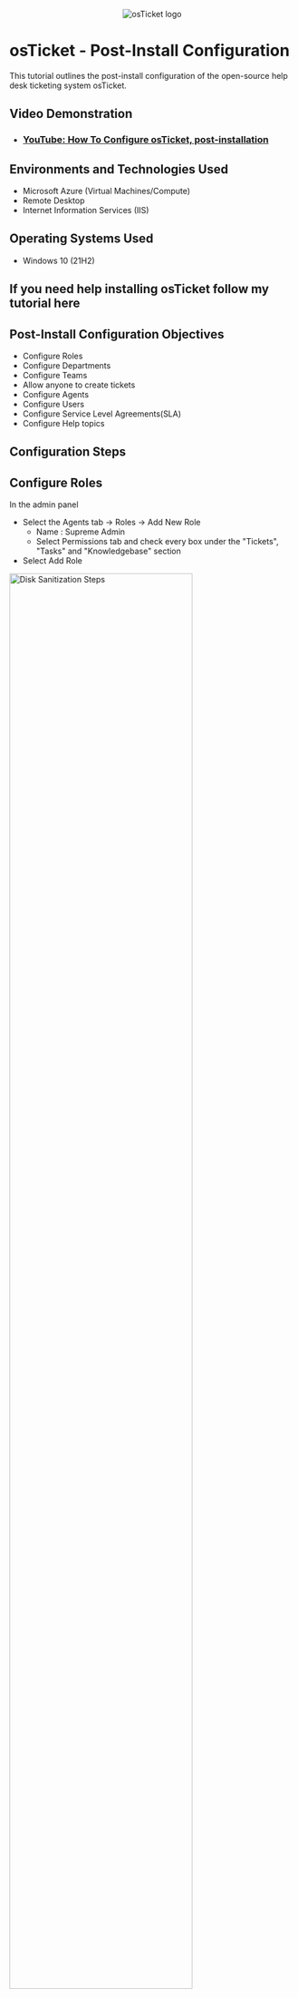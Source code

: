 <p align="center">
<img src="https://i.imgur.com/Clzj7Xs.png" alt="osTicket logo"/>
</p>

<h1>osTicket - Post-Install Configuration</h1>
This tutorial outlines the post-install configuration of the open-source help desk ticketing system osTicket.<br />


<h2>Video Demonstration</h2>

- ### [YouTube: How To Configure osTicket, post-installation](https://www.youtube.com)

<h2>Environments and Technologies Used</h2>

- Microsoft Azure (Virtual Machines/Compute)
- Remote Desktop
- Internet Information Services (IIS)

<h2>Operating Systems Used </h2>

- Windows 10</b> (21H2)

<h2>If you need help installing osTicket follow my tutorial here</h2>

<h2>Post-Install Configuration Objectives</h2>

- Configure Roles
- Configure Departments
- Configure Teams
- Allow anyone to create tickets
- Configure Agents
- Configure Users
- Configure Service Level Agreements(SLA)
- Configure Help topics

<h2>Configuration Steps</h2>

<h2>Configure Roles</h2>

In the admin panel
- Select the Agents tab -> Roles -> Add New Role
	- Name : Supreme Admin
	- Select Permissions tab and check every box under the "Tickets", "Tasks" and "Knowledgebase" section
- Select Add Role
<p>
<img src="https://i.imgur.com/Dy6uQiW.png" height="80%" width="80%" alt="Disk Sanitization Steps"/>
</p>
<p>
<h2>Configure Departments</h2>

- In the admin panel
- Select the Agents tab -> Departments -> Add New Department 
	- Name: System Administrators
- Select Create Deptartment 
<p>
<img src="https://i.imgur.com/Q6eyyYZ.png" height="80%" width="80%" alt="Disk Sanitization Steps"/>
<img src="https://imgur.com/rjvmSSp.png" height="80%" width="80%" alt="Disk Sanitization Steps"/>
</p>
<p>	
	
<h2>Configure Teams</h2>

- In the admin panel
- Select the Agents tab -> Teams -> Add New Team
	- Name: Level II Support 
- Go to members tab and select yourself in "Select Agent" dropdown menu
- Select create team. 
<p>
<img src="https://i.imgur.com/ZVMQCgr.png" height="80%" width="80%" alt="Disk Sanitization Steps"/>
<img src="https://i.imgur.com/obTQZlK.png" height="80%" width="80%" alt="Disk Sanitization Steps"/>
</p>
<p>	
	
<h2>Open Permissions to Allow Anyone to Create Tickets</h2>

 In the admin panel 
- Select the Settings -> User Settings
- Make sure box the "Registration Required: "Require registration and login to create tickets"is unchecked:  
<p>
<img src="https://i.imgur.com/wrnMuN9.png" height="80%" width="80%" alt="Disk Sanitization Steps"/>
</p>
<p>		
	
<h2>Configure Agents</h2>

-  In the admin panel 
- Select the Agents tab -> Add New Agents
	- Name: Jane Doe
	- Email : jane.doe@osticket.com
	- Username: jane.doe
	- Click set password and uncheck box that says "send the agent a password reset email
		- Set your password
		- uncheck "require password change at next login" box
		- set
<p>
<img src="https://i.imgur.com/IqORAgl.png" height="80%" width="80%" alt="Disk Sanitization Steps"/>
<img src="https://i.imgur.com/c9AkP3L.png" height="80%" width="80%" alt="Disk Sanitization Steps"/>
</p>

- Select Access tab 
	- Under Primary Department 
		- Select department dropdown menu -> System Administrators
		- Select Role dropdown menu -> Supreme Admin
	- Extended Accesss 
		- Select Department -> Support -> Add -> Supreme Admin
- Select Teams tab
	- Select team dropdown menu -> Level II Support
	- Select Add
- Select Create	

<p>
<img src="https://i.imgur.com/cT6DZrl.png" height="80%" width="80%" alt="Disk Sanitization Steps"/>
<img src="https://imgur.com/9KosaQZ.png" height="80%" width="80%" alt="Disk Sanitization Steps"/>
</p>

- Create another agent named john and repeat the process again.
	- Follow same steps as above with some changes to Primary Department
		- Select department dropdown menu -> Support
		- Select Role dropdown menu -> View only
	- Extended Accesss 
		- Select Department -> Support -> Save Changes

<p>
<img src="https://imgur.com/cIc3Nhz.png" height="80%" width="80%" alt="Disk Sanitization Steps"/>
<img src="https://i.imgur.com/c9AkP3L.png" height="80%" width="80%" alt="Disk Sanitization Steps"/>
</p>



<h2>Configure Users</h2>

- In the Agent panel
- Select Users tab to create user
	- Email Address: Karen@osticket.com
	- Full Name - Karen Karen
	- Select Add User

<p align="center">
<img src="https://i.imgur.com/uDry69l.png" height="80%" width="80%" />

- Select user tab again to create another user
	- Email Address: Ken@osticket.com
	- Full Name - Ken Ken
	- Select Add User

<p align="center">
<img src="https://i.imgur.com/FploSL2.png" height="80%" width="80%" />


<h2>Configure Service Level Agreements(SLAs)</h2>

- In the admin panel 
- Select Manage tab -> SLA -> Add New SLA Plan 
	- Name: SEV-A 			
	- Grace Period: 1
	- Schedule dropdown menu: 24/7
	- Select Add Plan	
	
<p align="center">
<img src="https://i.imgur.com/RTQAZqQ.png" height="80%" width="80%" /> <img src="https://i.imgur.com/nLy3nPA.png" height="80%" width="80%" alt=/>
</p>

- Name: SEV-B
- Grace Period: 4
- Schedule dropdown menu: 24/7
- Select Add Plan
	
<p align="center">
<img src="https://imgur.com/GjQUZX8.png" height="80%" width="80%" />
</p>

- Name: SEV-C 
- Grace Period: 8
- Schedule dropdown menu: Monday - Friday 8AM - 5PM with U.S Holidays
- Select Add Plan

<p align="center">
<img src="https://i.imgur.com/TPhqU1c.png" height="80%" width="80%" />
	

	
<h2>Configure Help Topics</h2>

- In the admin panel 
- Select Manage tab -> Help Topics -> Add New Help Topic 
	- Business Critical Outage
	- Personal Computer Issues
	- Equipment Request
	- Password Reset
- Select Add Topic for each topic

<p align="center">
<img src="https://i.imgur.com/uFmSyqK.png" height="80%" width="80%" />
<img src="https://i.imgur.com/PVlJh4x.png" height="80%" width="80%" />

Done.
